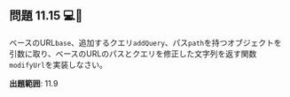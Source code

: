 ## 問題 11.15 💻📄

ベースのURL`base`、追加するクエリ`addQuery`、パス`path`を持つオブジェクトを引数に取り、ベースのURLのパスとクエリを修正した文字列を返す関数`modifyUrl`を実装しなさい。

**出題範囲**: 11.9
